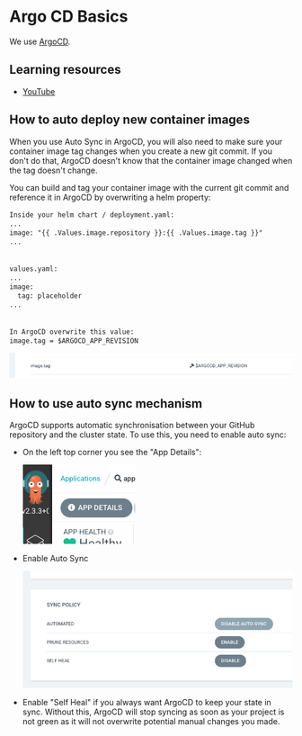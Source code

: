 
# Argo CD Basics

We use [ArgoCD](https://argo-cd.readthedocs.io/en/stable/).

## Learning resources

- [YouTube](https://www.youtube.com/results?search_query=ArgoCD)

## How to auto deploy new container images

When you use Auto Sync in ArgoCD, you will also need to make sure your container image tag changes when you create a new
git commit. If you don't do that, ArgoCD doesn't know that the container image changed when the tag doesn't change.

You can build and tag your container image with the current git commit and reference it in ArgoCD by overwriting a helm
property:

```
Inside your helm chart / deployment.yaml:
...
image: "{{ .Values.image.repository }}:{{ .Values.image.tag }}"
...


values.yaml:
...
image:
  tag: placeholder
...


In ArgoCD overwrite this value:
image.tag = $ARGOCD_APP_REVISION
```

![argocd_override.png](../assets/argocd_override.png)

## How to use auto sync mechanism

ArgoCD supports automatic synchronisation between your GitHub repository and the cluster state. To use this, you need to
enable auto sync:

- On the left top corner you see the "App Details":

  ![argocd_appdetails.png](../assets/argocd_appdetails.png)

- Enable Auto Sync

  ![argocd_syncpolicy.png](../assets/argocd_syncpolicy.png)

- Enable "Self Heal" if you always want ArgoCD to keep your state in sync. Without this, ArgoCD will stop syncing as
  soon as your project is not green as it will not overwrite potential manual changes you made.
